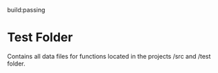 build:passing

# Test Folder
Contains all data files for functions located in the projects /src and /test folder.
